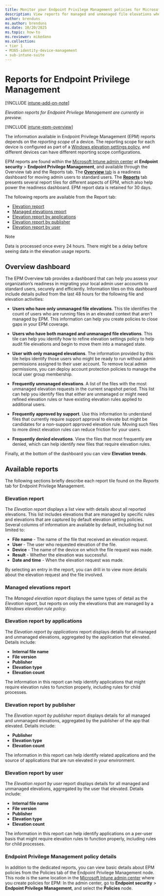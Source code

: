 ```yaml
---
title: Monitor your Endpoint Privilege Management policies for Microsoft Intune
description: View reports for managed and unmanaged file elevations when you use Endpoint Privilege Management for Microsoft Intune.
author: brenduns
ms.author: brenduns
ms.date: 10/20/2025
ms.topic: how-to
ms.reviewer: mikedano
ms.collection:
- tier 1
- M365-identity-device-management
- sub-intune-suite
---
```


# Reports for Endpoint Privilege Management

[!INCLUDE [intune-add-on-note](../includes/intune-add-on-note.md)]

*Elevation reports for Endpoint Privilege Management are currently in preview.*

[!INCLUDE [intune-epm-overview](includes/intune-epm-overview.md)]

The information available in Endpoint Privilege Management (EPM) reports depends on the *reporting scope* of a device. The reporting scope for each device is configured as part of a [Windows elevation settings policy](../protect/epm-elevation-settings.md), and different devices can have different reporting scope configurations.

EPM reports are found within the [Microsoft Intune admin center](https://go.microsoft.com/fwlink/?linkid=2109431) at **Endpoint security** > **Endpoint Privilege Management**, and available through the Overview tab and the Reports tab. The [**Overview** tab](#overview-dashboard) is a readiness dashboard for moving admin users to standard users. The [**Reports**](#available-reports) tab presents several report tiles for different aspects of EPM, which also help power the readiness dashboard. EPM report data is retained for 30 days. 

The following reports are available from the Report tab:

- [Elevation report](#elevation-report)
- [Managed elevations report](#managed-elevations-report)
- [Elevation report by applications](#elevation-report-by-applications)
- [Elevation report by publisher](#elevation-report-by-publisher)
- [Elevation report by user](#elevation-report-by-user)

> [!NOTE]
>
> Data is processed once every 24 hours. There might be a delay before seeing data in the elevation usage reports.

## Overview dashboard

The EPM Overview tab provides a dashboard that can help you assess your organization’s readiness in migrating your local admin user accounts to standard users, securely and efficiently. Information tiles on this dashboard include details pulled from the last 48 hours for the following file and elevation activities:

- **Users who have only unmanaged file elevations**. This tile identifies the count of users who are running files in an elevated context that aren't managed by EPM. This information can help you create policies to close gaps in your EPM coverage.

- **Users who have both managed and unmanaged file elevations**. This tile can help you identify how to refine elevation settings policy to help audit file elevations and begin to move them into a managed state.

- **User with only managed elevations**. The information provided by this tile helps identify those users who might be ready to run without admin permissions assigned to their user account. To remove local admin permissions, you can deploy account protection policies to manage the local user group membership.

- **Frequently unmanaged elevations**. A list of the files with the most unmanaged elevation requests in the current snapshot period. This list can help you identify files that either are unmanaged or might need refined elevation rules or have existing elevation rules applied to additional users.

- **Frequently approved by support**. Use this information to understand files that currently require support approval to elevate but might be candidates for a non-support approved elevation rule. Moving such files to more direct elevation rules can reduce friction for your users.

- **Frequently denied elevations**. View the files that most frequently are denied, which can help identify new files that require elevation rules.

Finally, at the bottom of the dashboard you can view **Elevation trends**.

## Available reports

The following sections briefly describe each report tile found on the *Reports* tab for Endpoint Privilege Management.

### Elevation report

The *Elevation report* displays a list view with details about all reported elevations. This list includes elevations that are managed by specific rules and elevations that are captured by default elevation setting policies. Several columns of information are available by default, including but not limited to:

- **File name** - The name of the file that received an elevation request.
- **User** - The user who requested elevation of the file.
- **Device** - The name of the device on which the file request was made.
- **Result** - Whether the elevation was successful.
- **Date and time** - When the elevation request was made.

By selecting an entry in the report, you can drill in to view more details about the elevation request and the file involved.

### Managed elevations report

The *Managed elevation report* displays the same types of detail as the *Elevation report*, but reports on only the elevations that are managed by a *Windows elevation rule policy*.

### Elevation report by applications

The *Elevation report by applications* report displays details for all managed and unmanaged elevations, aggregated by the application that elevated. Details include:

- **Internal file name**
- **File version**
- **Publisher**
- **Elevation type**
- **Elevation count**

The information in this report can help identify applications that might require elevation rules to function properly, including rules for child processes.

### Elevation report by publisher

The *Elevation report by publisher* report displays details for all managed and unmanaged elevations, aggregated by the publisher of the app that elevated. Details include:

- **Publisher**
- **Elevation type**
- **Elevation count**

The information in this report can help identify related applications and the source of applications that are run elevated in your environment.

### Elevation report by user

The *Elevation report by user* report displays details for all managed and unmanaged elevations, aggregated by the user that elevated. Details include:

- **Internal file name**
- **File version**
- **Publisher**
- **Elevation type**
- **Elevation count**

The information in this report can help identify applications on a per-user basis that might require elevation rules to function properly, including rules for child processes.

### Endpoint Privilege Management policy details

In addition to the dedicated reports, you can view basic details about EPM policies from the Policies tab of the Endpoint Privilege Management node. This node is the same location in the [Microsoft Intune admin center](https://go.microsoft.com/fwlink/?linkid=2109431) where you create policies for EPM: In the admin center, go to **Endpoint security** > **Endpoint Privilege Management**, and select the **Policies** node.
